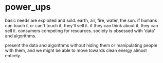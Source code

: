 # power_ups
basic needs are exploited and sold. earth, air, fire, water, the sun. if humans can touch it or can't touch it, they'll sell it. if they can think about it, they can sell it. consumers competing for resources. society is obsessed with 'data' and algorithms.

present the data and algorithms without hiding them or manipulating people with them, and we might be able to move towards clean energy almost entirely.
